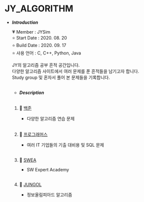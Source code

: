 # JY_ALGORITHM

- ***Introduction***

    💗 Member : JYSim<br>
    ⭐ Start Date : 2020. 08. 20<br>
    ⭐ Build Date : 2020. 09. 17<br>
    ⭐ 사용 언어 : C, C++, Python, Java<br>
    
    JY의 알고리즘 공부 흔적 공간입니다.<br>
    다양한 알고리즘 사이트에서 여러 문제를 푼 흔적들을 남기고자 합니다.<br>
    Study group 및 혼자서 풀어 본 문제들을 기록합니다.<br>
    <br>

    - ***Description***
    <br>
    
    1. 🌱 [백준](baekjoon)<br>
       - 다양한 알고리즘 연습 문제<br><br>
       <!-- - Like_Seal_Study 모임, 잭프로트 소모임, 농주모 소모임, ming9 study 모임, CodingStudy_with_python 을 통한 문제 풀이들을 기록합니다.<br> -->
          
    2. 🌱 [프로그래머스](programmers)<br>
       - 여러 IT 기업들의 기출 대비용 및 SQL 문제<br><br>

    3. 🌱 [SWEA](SWEA)<br>
       - SW Expert Academy<br><br>

    4. 🌱 [JUNGOL](jungol)<br>
       - 정보올림피아드 알고리즘<br><br>